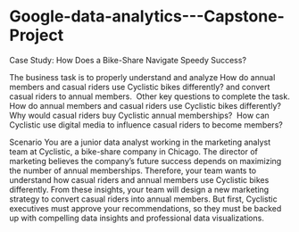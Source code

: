 # Google-data-analytics---Capstone-Project
Case Study: How Does a Bike-Share Navigate Speedy Success?

The business task is to properly understand and analyze How do annual members and casual riders use Cyclistic bikes differently? and convert casual riders to annual members. 
Other key questions to complete the task.
How do annual members and casual riders use Cyclistic bikes differently? 
Why would casual riders buy Cyclistic annual memberships? 
How can Cyclistic use digital media to influence casual riders to become members?

Scenario
You are a junior data analyst working in the marketing analyst team at Cyclistic, a bike-share company in Chicago. The director
of marketing believes the company’s future success depends on maximizing the number of annual memberships. Therefore,
your team wants to understand how casual riders and annual members use Cyclistic bikes differently. From these insights,
your team will design a new marketing strategy to convert casual riders into annual members. But first, Cyclistic executives
must approve your recommendations, so they must be backed up with compelling data insights and professional data
visualizations.
